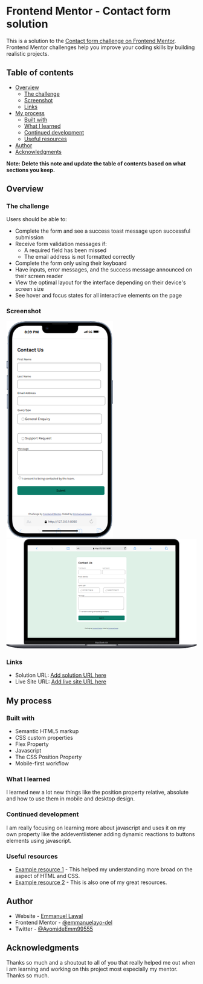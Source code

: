 # Frontend Mentor - Contact form solution

This is a solution to the [Contact form challenge on Frontend Mentor](https://www.frontendmentor.io/challenges/contact-form--G-hYlqKJj). Frontend Mentor challenges help you improve your coding skills by building realistic projects. 

## Table of contents

- [Overview](#overview)
  - [The challenge](#the-challenge)
  - [Screenshot](#screenshot)
  - [Links](#links)
- [My process](#my-process)
  - [Built with](#built-with)
  - [What I learned](#what-i-learned)
  - [Continued development](#continued-development)
  - [Useful resources](#useful-resources)
- [Author](#author)
- [Acknowledgments](#acknowledgments)

**Note: Delete this note and update the table of contents based on what sections you keep.**

## Overview

### The challenge

Users should be able to:

- Complete the form and see a success toast message upon successful submission
- Receive form validation messages if:
  - A required field has been missed
  - The email address is not formatted correctly
- Complete the form only using their keyboard
- Have inputs, error messages, and the success message announced on their screen reader
- View the optimal layout for the interface depending on their device's screen size
- See hover and focus states for all interactive elements on the page

### Screenshot
![Mobile Image:](./screenshots/iPhone-13-PRO-127.0.0.1%20(1).png)
![Desktop Image:](./screenshots/Macbook-Air-127.0.0.1%20(1).png)

### Links

- Solution URL: [Add solution URL here](https://www.w3schools.com/)
- Live Site URL: [Add live site URL here](https://contact-form-five-teal.vercel.app/)

## My process

### Built with

- Semantic HTML5 markup
- CSS custom properties
- Flex Property
- Javascript
- The CSS Position Property
- Mobile-first workflow

### What I learned

I learned new a lot new things like the position property relative, absolute and how to use them in mobile and desktop design.

### Continued development

I am really focusing on learning more about javascript and uses it on my own property like the addeventlistener adding dynamic reactions to buttons elements using javascript.

### Useful resources

- [Example resource 1](https://www.w3schools.com/) - This helped my understanding more broad on the aspect of HTML and CSS.
- [Example resource 2](https://www.tutorialspoint.com/) - This is also one of my great resources.

## Author

- Website - [Emmanuel Lawal](https://contact-form-five-teal.vercel.app/)
- Frontend Mentor - [@emmanuelayo-del](https://www.frontendmentor.io/profile/emmanuelayo-del)
- Twitter - [@AyomideEmm99555](https://x.com/AyomideEmm99555)

## Acknowledgments

Thanks so much and a shoutout to all of you that really helped me out when i am learning and working on this project most especially my mentor. Thanks so much.
